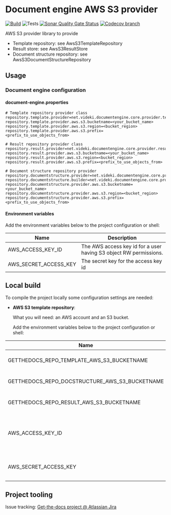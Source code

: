 # Document engine AWS S3 provider

[![Build](https://github.com/get-the-docs/docs-aws-provider-s3/actions/workflows/build.yml/badge.svg?branch=main)](https://github.com/get-the-docs/docs-aws-provider-s3/actions/workflows/build.yml)
![Tests](https://github.com/get-the-docs/docs-aws-provider-s3/workflows/Tests/badge.svg)
[![Sonar Quality Gate Status](https://sonarcloud.io/api/project_badges/measure?project=get-the-docs_docs-aws-provider-s3&metric=alert_status)](https://sonarcloud.io/summary/new_code?id=get-the-docs_docs-aws-provider-s3)
[![Codecov branch](https://img.shields.io/codecov/c/github/get-the-docs/docs-aws-provider-s3/master?label=Coverage)](https://codecov.io/gh/get-the-docs/docs-aws-provider-s3)

AWS S3 provider library to provide
- Template repository: see AwsS3TemplateRepository
- Result store: see AwsS3ResultStore
- Document structure repository: see AwsS3DocumentStructureRepository

## Usage

### Document engine configuration 

#### document-engine.properties

```properties
# Template repository provider class
repository.template.provider=net.videki.documentengine.core.provider.templaterepository.aws.s3.AwsS3TemplateRepository
repository.template.provider.aws.s3.bucketname=<your_bucket_name>
repository.template.provider.aws.s3.region=<bucket_region>
repository.template.provider.aws.s3.prefix=<prefix_to_use_objects_from>

# Result repository provider class
repository.result.provider=net.videki.documentengine.core.provider.resultstore.aws.s3.AwsS3ResultStore
repository.result.provider.aws.s3.bucketname=<your_bucket_name>
repository.result.provider.aws.s3.region=<bucket_region>
repository.result.provider.aws.s3.prefix=<prefix_to_use_objects_from>

# Document structure repository provider
repository.documentstructure.provider=net.videki.documentengine.core.provider.documentstructure.repository.aws.s3.AwsS3DocumentStructureRepository
repository.documentstructure.builder=net.videki.documentengine.core.provider.documentstructure.builder.yaml.YmlDocStructureBuilder
repository.documentstructure.provider.aws.s3.bucketname=<your_bucket_name>
repository.documentstructure.provider.aws.s3.region=<bucket_region>
repository.documentstructure.provider.aws.s3.prefix=<prefix_to_use_objects_from>

```

#### Environment variables

Add the environment variables below to the project configuration or shell:

| Name                                           | Description                                                       |
|------------------------------------------------|-------------------------------------------------------------------|
| AWS_ACCESS_KEY_ID                              | The AWS access key id for a user having S3 object RW permissions. |
| AWS_SECRET_ACCESS_KEY                          | The secret key for the access key id                              |


## Local build

To compile the project locally some configuration settings are needed:

- **AWS S3 template repository**:

  What you will need:
  an AWS account and an S3 bucket.

  Add the environment variables below to the project configuration or shell:

| Name                                           | Description                                                       |
|------------------------------------------------|-------------------------------------------------------------------|
| GETTHEDOCS_REPO_TEMPLATE_AWS_S3_BUCKETNAME     | Your test bucket's name                                           | 
| GETTHEDOCS_REPO_DOCSTRUCTURE_AWS_S3_BUCKETNAME | Your test bucket's name                                           |
| GETTHEDOCS_REPO_RESULT_AWS_S3_BUCKETNAME       | Your test bucket's name                                           |
| AWS_ACCESS_KEY_ID                              | The AWS access key id for a user having S3 object RW permissions. |
| AWS_SECRET_ACCESS_KEY                          | The secret key for the access key id                              |


## Project tooling
Issue tracking: [Get-the-docs project @ Atlassian Jira](https://getthedocs.atlassian.net/jira/software/c/projects/GD/boards/1)
